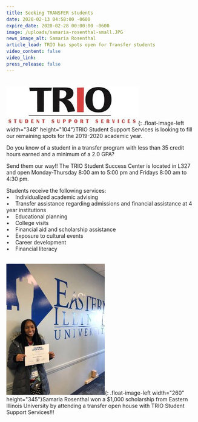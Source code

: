 ```yaml
---
title: Seeking TRANSFER students
date: 2020-02-13 04:58:00 -0600
expire_date: 2020-02-28 00:00:00 -0600
image: /uploads/samaria-rosenthal-small.JPG
news_image_alt: Samaria Rosenthal
article_lead: TRIO has spots open for Transfer students
video_content: false
video_link:
press_release: false
---
```


<br>![](/uploads/trio-sss.JPG){: .float-image-left width="348" height="104"}TRIO Student Support Services is looking to fill our remaining spots for the 2019-2020 academic year.&nbsp;

Do you know of a student in a transfer program with less than 35 credit hours earned and a minimum of a 2.0 GPA?

Send them our way\!\! The TRIO Student Success Center is located in L327 and open Monday-Thursday 8:00 am to 5:00 pm and Fridays 8:00 am to 4:30 pm.&nbsp;

Students receive the following services:<br>• &nbsp; &nbsp;Individualized academic advising<br>• &nbsp; &nbsp;Transfer assistance regarding admissions and financial assistance at 4 year institutions<br>• &nbsp; &nbsp;Educational planning<br>• &nbsp; &nbsp;College visits<br>• &nbsp; &nbsp;Financial aid and scholarship assistance<br>• &nbsp; &nbsp;Exposure to cultural events<br>• &nbsp; &nbsp;Career development<br>• &nbsp; &nbsp;Financial literacy<br>&nbsp;

![](/uploads/samaria-rosenthal-small.JPG){: .float-image-left width="260" height="345"}Samaria Rosenthal won a $1,000 scholarship from Eastern Illinois University by attending a transfer open house with TRIO Student Support Services\!\!\!&nbsp;